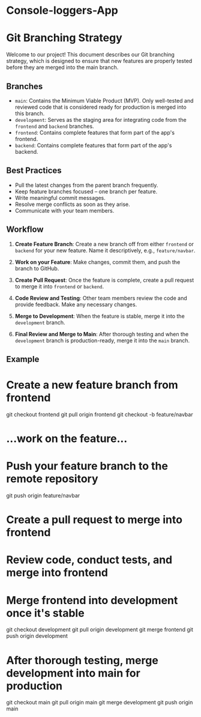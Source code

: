 # Console-loggers-App

# Git Branching Strategy

Welcome to our project! This document describes our Git branching strategy, which is designed to ensure that new features are properly tested before they are merged into the main branch.

## Branches

- `main`: Contains the Minimum Viable Product (MVP). Only well-tested and reviewed code that is considered ready for production is merged into this branch.
- `development`: Serves as the staging area for integrating code from the `frontend` and `backend` branches.
- `frontend`: Contains complete features that form part of the app's frontend.
- `backend`: Contains complete features that form part of the app's backend.

## Best Practices

- Pull the latest changes from the parent branch frequently.
- Keep feature branches focused – one branch per feature.
- Write meaningful commit messages.
- Resolve merge conflicts as soon as they arise.
- Communicate with your team members.

## Workflow

1. **Create Feature Branch**: Create a new branch off from either `frontend` or `backend` for your new feature. Name it descriptively, e.g., `feature/navbar`.

2. **Work on your Feature**: Make changes, commit them, and push the branch to GitHub.

3. **Create Pull Request**: Once the feature is complete, create a pull request to merge it into `frontend` or `backend`.

4. **Code Review and Testing**: Other team members review the code and provide feedback. Make any necessary changes.

5. **Merge to Development**: When the feature is stable, merge it into the `development` branch.

6. **Final Review and Merge to Main**: After thorough testing and when the `development` branch is production-ready, merge it into the `main` branch.

## Example

# Create a new feature branch from frontend

git checkout frontend
git pull origin frontend
git checkout -b feature/navbar

# ...work on the feature...

# Push your feature branch to the remote repository

git push origin feature/navbar

# Create a pull request to merge into frontend

# Review code, conduct tests, and merge into frontend

# Merge frontend into development once it's stable

git checkout development
git pull origin development
git merge frontend
git push origin development

# After thorough testing, merge development into main for production

git checkout main
git pull origin main
git merge development
git push origin main
